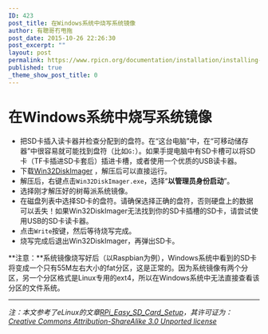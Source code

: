 ```yaml
---
ID: 423
post_title: 在Windows系统中烧写系统镜像
author: 有聰哥冇甩拖
post_date: 2015-10-26 22:26:30
post_excerpt: ""
layout: post
permalink: https://www.rpicn.org/documentation/installation/installing-images/windows-md/
published: true
_theme_show_post_title: 0
---
```

# 在Windows系统中烧写系统镜像

- 把SD卡插入读卡器并检查分配到的盘符。在“这台电脑”中，在“可移动储存器”中很容易就可能找到盘符（比如`G:`）。如果手提电脑中有SD卡槽可以将SD卡（TF卡插进SD卡套后）插进卡槽，或者使用一个优质的USB读卡器。
- 下载<a href="http://sourceforge.net/projects/win32diskimager/" target="_blank">Win32DiskImager</a> ，解压后可以直接运行。
- 解压后，右键点击`Win32DiskImager.exe`，选择“**以管理员身份启动**”。
- 选择刚才解压好的树莓派系统镜像。
- 在磁盘列表中选择SD卡的盘符。请确保选择正确的盘符，否则硬盘上的数据可以丢失！如果Win32DiskImager无法找到你的SD卡插槽的SD卡，请尝试使用USB的SD卡读卡器。
- 点击`Write`按键，然后等待烧写完成。
- 烧写完成后退出Win32DiskImager，再弹出SD卡。

**注意：**系统镜像烧写好后（以Raspbian为例），Windows系统中看到的SD卡将变成一个只有55M左右大小的fat分区，这是正常的。因为系统镜像有两个分区，另一个分区格式是Linux专用的ext4，所以在Windows系统中无法直接查看该分区的文件系统。

---

*注：本文参考了eLinux的文章[RPi_Easy_SD_Card_Setup](http://elinux.org/RPi_Easy_SD_Card_Setup)，其许可证为： [Creative Commons Attribution-ShareAlike 3.0 Unported license](http://creativecommons.org/licenses/by-sa/3.0/)*
